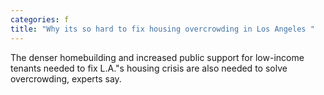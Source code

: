 ```yaml
---
categories: f
title: "Why its so hard to fix housing overcrowding in Los Angeles "
---
```

The denser homebuilding and increased public support for low-income tenants needed to fix L.A."s housing crisis are also needed to solve overcrowding, experts say.